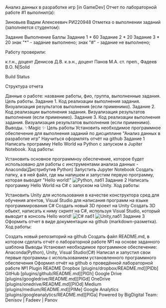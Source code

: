 Анализ данных в разработке игр [in GameDev]
Отчет по лабораторной работе #1 выполнил(а):

Зиновьев Вадим Алексеевич
РИ220948
Отметка о выполнении заданий (заполняется студентом):

Задание	Выполнение	Баллы
Задание 1	*	60
Задание 2	*	20
Задание 3	*	20
знак "*" - задание выполнено; знак "#" - задание не выполнено;

Работу проверили:

к.т.н., доцент Денисов Д.В.
к.э.н., доцент Панов М.А.
ст. преп., Фадеев В.О.
N|Solid

Build Status

Структура отчета

Данные о работе: название работы, фио, группа, выполненные задания.
Цель работы.
Задание 1.
Код реализации выполнения задания. Визуализация результатов выполнения (если применимо).
Задание 2.
Код реализации выполнения задания. Визуализация результатов выполнения (если применимо).
Задание 3.
Код реализации выполнения задания. Визуализация результатов выполнения (если применимо).
Выводы.
✨Magic ✨
Цель работы
Установить необходимое программное обеспечение для выполнения заданий по дисциплине "Анализ данных в разработке игр"
Научиться оформлять отчёт на github
Задание 1
Написать программу Hello World на Python с запуском в Jupiter Notebook.
Ход работы:

Установить основное программноу обеспечение, которое будет использовано для работы с инструментами анализа данных - Anaconda(Дистрибутив Python)
Запустить Jupyter Notebook
Создать папку, а в ней файл, где мы напишем и запустим первую программу, которая выводит "Hello world!"
![Python, лаб1](https://github.com/Vadichekk/UrFU-GameAnalysis/assets/130765071/bd58a8e4-16c4-4f8f-a212-4b2f8fab7dd5)
Задание 2
Написать программу Hello World на C# с запуском на Unity.
Ход работы:

Установить Unity для использования в качестве конструктора сред для обучения агентов, Visual Studio для написания программ на языке программирования C#
Создать новый 3D проект на Unity
Создать 3D обьект, написать к ниму скрипт на C#, используя Visual Studio, который выводит в консоль Hello world!
![С# лаб1](https://github.com/Vadichekk/UrFU-GameAnalysis/assets/130765071/f57f6340-4dd1-4709-8782-1d02512da0a2)
![Unity,лаб1](https://github.com/Vadichekk/UrFU-GameAnalysis/assets/130765071/546b01f0-f190-4440-a113-1f40a95b35fa)
Задание 3
Оформить отчет в виде документации на github (markdown-разметка).
Ход работы:

Создать новый репозиторий на github
Создать файл README.md, в котором сделать отчёт о лабораторной работе №1 на основе заданного шаблона
Выводы
Установил необходимое программное обеспечение: Anaconda(Python), Unity, Visual Studio(C#)
Написал и запустил свои первые программы с использованием установленного программного обеспечения
Оформил отчёт на github о проведённой лабораторной работе №1
Plugin	README
Dropbox	[plugins/dropbox/README.md][PlDb]
GitHub	[plugins/github/README.md][PlGh]
Google Drive	[plugins/googledrive/README.md][PlGd]
OneDrive	[plugins/onedrive/README.md][PlOd]
Medium	[plugins/medium/README.md][PlMe]
Google Analytics	[plugins/googleanalytics/README.md][PlGa]
Powered by
BigDigital Team: Denisov | Fadeev | Panov

